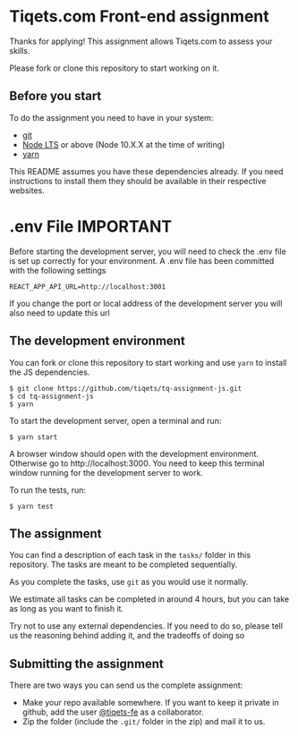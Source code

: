 # Tiqets.com Front-end assignment

Thanks for applying! This assignment allows Tiqets.com to assess your skills.

Please fork or clone this repository to start working on it.

## Before you start

To do the assignment you need to have in your system:

- [git](https://git-scm.com/)
- [Node LTS](https://nodejs.org/en/about/releases/) or above (Node 10.X.X at the time of writing)
- [yarn](https://yarnpkg.com/en/)

This README assumes you have these dependencies already. If you need instructions to install them they should be available in their respective websites.

# .env File IMPORTANT

Before starting the development server, you will need to check the .env file is set up correctly for your environment.
A .env file has been committed with the following settings 

```
REACT_APP_API_URL=http://localhost:3001
```

If you change the port or local address of the development server you will also need to update this url

## The development environment

You can fork or clone this repository to start working and use `yarn` to install the JS dependencies.

    $ git clone https://github.com/tiqets/tq-assignment-js.git
    $ cd tq-assignment-js
    $ yarn

To start the development server, open a terminal and run:

    $ yarn start

A browser window should open with the development environment. Otherwise go to http://localhost:3000. You need to keep this terminal window running for the development server to work.

To run the tests, run:

    $ yarn test

## The assignment

You can find a description of each task in the `tasks/` folder in this repository. The tasks are meant to be completed sequentially.

As you complete the tasks, use `git` as you would use it normally.

We estimate all tasks can be completed in around 4 hours, but you can take as long as you want to finish it.

Try not to use any external dependencies. If you need to do so, please tell us the reasoning behind adding it, and the tradeoffs of doing so

## Submitting the assignment

There are two ways you can send us the complete assignment:

- Make your repo available somewhere. If you want to keep it private in github, add the user [@tiqets-fe](https://github.com/tiqets-fe/) as a collaborator.
- Zip the folder (include the `.git/` folder in the zip) and mail it to us.
